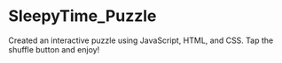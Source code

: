 # SleepyTime_Puzzle
Created an interactive puzzle using JavaScript, HTML, and CSS. Tap the shuffle button and enjoy!
